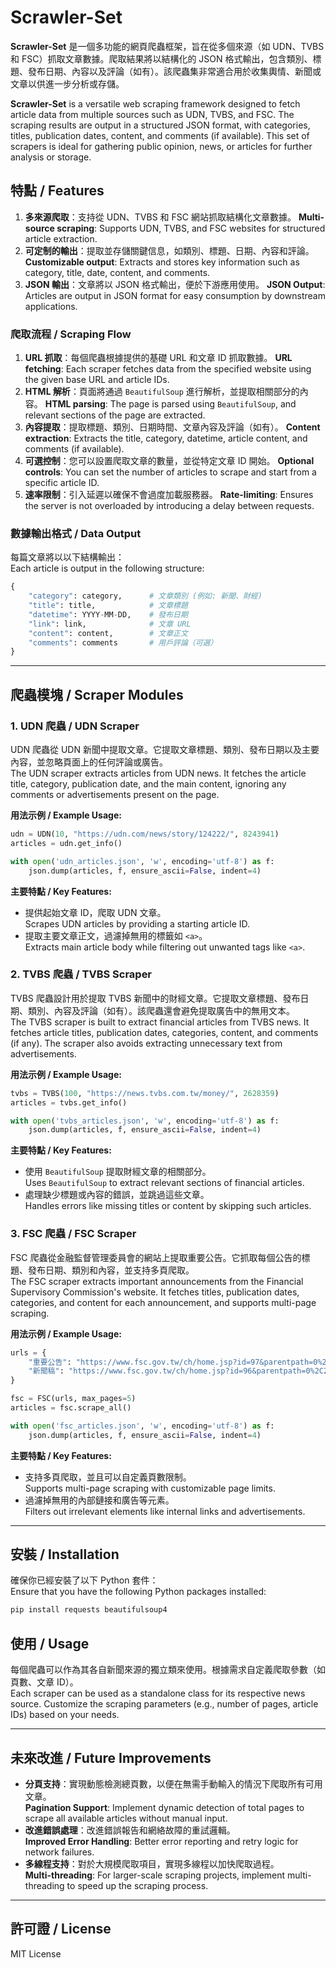 
# Scrawler-Set

**Scrawler-Set** 是一個多功能的網頁爬蟲框架，旨在從多個來源（如 UDN、TVBS 和 FSC）抓取文章數據。爬取結果將以結構化的 JSON 格式輸出，包含類別、標題、發布日期、內容以及評論（如有）。該爬蟲集非常適合用於收集輿情、新聞或文章以供進一步分析或存儲。

**Scrawler-Set** is a versatile web scraping framework designed to fetch article data from multiple sources such as UDN, TVBS, and FSC. The scraping results are output in a structured JSON format, with categories, titles, publication dates, content, and comments (if available). This set of scrapers is ideal for gathering public opinion, news, or articles for further analysis or storage.

## 特點 / Features
1. **多來源爬取**：支持從 UDN、TVBS 和 FSC 網站抓取結構化文章數據。
   **Multi-source scraping**: Supports UDN, TVBS, and FSC websites for structured article extraction.
2. **可定制的輸出**：提取並存儲關鍵信息，如類別、標題、日期、內容和評論。
   **Customizable output**: Extracts and stores key information such as category, title, date, content, and comments.
3. **JSON 輸出**：文章將以 JSON 格式輸出，便於下游應用使用。
   **JSON Output**: Articles are output in JSON format for easy consumption by downstream applications.

### 爬取流程 / Scraping Flow
1. **URL 抓取**：每個爬蟲根據提供的基礎 URL 和文章 ID 抓取數據。
   **URL fetching**: Each scraper fetches data from the specified website using the given base URL and article IDs.
2. **HTML 解析**：頁面將通過 `BeautifulSoup` 進行解析，並提取相關部分的內容。
   **HTML parsing**: The page is parsed using `BeautifulSoup`, and relevant sections of the page are extracted.
3. **內容提取**：提取標題、類別、日期時間、文章內容及評論（如有）。
   **Content extraction**: Extracts the title, category, datetime, article content, and comments (if available).
4. **可選控制**：您可以設置爬取文章的數量，並從特定文章 ID 開始。
   **Optional controls**: You can set the number of articles to scrape and start from a specific article ID.
5. **速率限制**：引入延遲以確保不會過度加載服務器。
   **Rate-limiting**: Ensures the server is not overloaded by introducing a delay between requests.

### 數據輸出格式 / Data Output
每篇文章將以以下結構輸出：  
Each article is output in the following structure:

```python
{
    "category": category,      # 文章類別 (例如: 新聞、財經)
    "title": title,            # 文章標題
    "datetime": YYYY-MM-DD,    # 發布日期
    "link": link,              # 文章 URL
    "content": content,        # 文章正文
    "comments": comments       # 用戶評論（可選）
}
```

---

## 爬蟲模塊 / Scraper Modules

### 1. UDN 爬蟲 / UDN Scraper
UDN 爬蟲從 UDN 新聞中提取文章。它提取文章標題、類別、發布日期以及主要內容，並忽略頁面上的任何評論或廣告。  
The UDN scraper extracts articles from UDN news. It fetches the article title, category, publication date, and the main content, ignoring any comments or advertisements present on the page.

**用法示例 / Example Usage:**
```python
udn = UDN(10, "https://udn.com/news/story/124222/", 8243941)
articles = udn.get_info()

with open('udn_articles.json', 'w', encoding='utf-8') as f:
    json.dump(articles, f, ensure_ascii=False, indent=4)
```
**主要特點 / Key Features:**
- 提供起始文章 ID，爬取 UDN 文章。  
  Scrapes UDN articles by providing a starting article ID.
- 提取主要文章正文，過濾掉無用的標籤如 `<a>`。  
  Extracts main article body while filtering out unwanted tags like `<a>`.

### 2. TVBS 爬蟲 / TVBS Scraper
TVBS 爬蟲設計用於提取 TVBS 新聞中的財經文章。它提取文章標題、發布日期、類別、內容及評論（如有）。該爬蟲還會避免提取廣告中的無用文本。  
The TVBS scraper is built to extract financial articles from TVBS news. It fetches article titles, publication dates, categories, content, and comments (if any). The scraper also avoids extracting unnecessary text from advertisements.

**用法示例 / Example Usage:**
```python
tvbs = TVBS(100, "https://news.tvbs.com.tw/money/", 2628359)
articles = tvbs.get_info()

with open('tvbs_articles.json', 'w', encoding='utf-8') as f:
    json.dump(articles, f, ensure_ascii=False, indent=4)
```
**主要特點 / Key Features:**
- 使用 `BeautifulSoup` 提取財經文章的相關部分。  
  Uses `BeautifulSoup` to extract relevant sections of financial articles.
- 處理缺少標題或內容的錯誤，並跳過這些文章。  
  Handles errors like missing titles or content by skipping such articles.

### 3. FSC 爬蟲 / FSC Scraper
FSC 爬蟲從金融監督管理委員會的網站上提取重要公告。它抓取每個公告的標題、發布日期、類別和內容，並支持多頁爬取。  
The FSC scraper extracts important announcements from the Financial Supervisory Commission's website. It fetches titles, publication dates, categories, and content for each announcement, and supports multi-page scraping.

**用法示例 / Example Usage:**
```python
urls = {
    "重要公告": "https://www.fsc.gov.tw/ch/home.jsp?id=97&parentpath=0%2C2",
    "新聞稿": "https://www.fsc.gov.tw/ch/home.jsp?id=96&parentpath=0%2C2"
}

fsc = FSC(urls, max_pages=5)
articles = fsc.scrape_all()

with open('fsc_articles.json', 'w', encoding='utf-8') as f:
    json.dump(articles, f, ensure_ascii=False, indent=4)
```
**主要特點 / Key Features:**
- 支持多頁爬取，並且可以自定義頁數限制。  
  Supports multi-page scraping with customizable page limits.
- 過濾掉無用的內部鏈接和廣告等元素。  
  Filters out irrelevant elements like internal links and advertisements.

---

## 安裝 / Installation
確保你已經安裝了以下 Python 套件：  
Ensure that you have the following Python packages installed:

```bash
pip install requests beautifulsoup4
```

## 使用 / Usage
每個爬蟲可以作為其各自新聞來源的獨立類來使用。根據需求自定義爬取參數（如頁數、文章 ID）。  
Each scraper can be used as a standalone class for its respective news source. Customize the scraping parameters (e.g., number of pages, article IDs) based on your needs.

---

## 未來改進 / Future Improvements
- **分頁支持**：實現動態檢測總頁數，以便在無需手動輸入的情況下爬取所有可用文章。  
  **Pagination Support**: Implement dynamic detection of total pages to scrape all available articles without manual input.
- **改進錯誤處理**：改進錯誤報告和網絡故障的重試邏輯。  
  **Improved Error Handling**: Better error reporting and retry logic for network failures.
- **多線程支持**：對於大規模爬取項目，實現多線程以加快爬取過程。  
  **Multi-threading**: For larger-scale scraping projects, implement multi-threading to speed up the scraping process.

---

## 許可證 / License
MIT License
